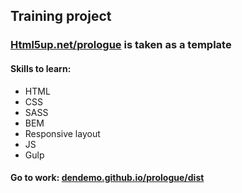 <h2>Training project</h2>
<h3><a href="https://html5up.net/prologue">Html5up.net/prologue</a> is taken as a template</h3>
<h4>Skills to learn:</h4>
<ul>
  <li>HTML</li>
  <li>CSS</li>
  <li>SASS</li>
  <li>BEM</li>
  <li>Responsive layout</li>
  <li>JS</li>
  <li>Gulp</li>
</ul>
<h4>Go to work: <a href="https://dendemo.github.io/prologue/dist/">dendemo.github.io/prologue/dist</a></h4>
